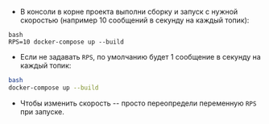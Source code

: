 -  В консоли в корне проекта выполни сборку и запуск с нужной скоростью (например 10 сообщений в секунду на каждый топик):

```
bash
RPS=10 docker-compose up --build
```

-  Если не задавать `RPS`, по умолчанию будет 1 сообщение в секунду на каждый топик:

```bash
bash
docker-compose up --build
```

-  Чтобы изменить скорость -- просто переопредели переменную `RPS` при запуске.

